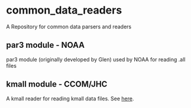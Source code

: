 # common_data_readers
A Repository for common data parsers and readers

## par3 module - NOAA
par3 module (originally developed by Glen) used by NOAA for reading .all files

## kmall module - CCOM/JHC
A kmall reader for reading kmall data files. See [here](python/kongsberg/kmall/Readme.md).